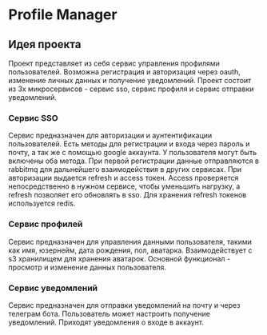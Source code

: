# Profile Manager

## Идея проекта

Проект представляет из себя сервис управления профилями пользователей. Возможна регистрация и авторизация через oauth, изменение личных данных и получение уведомлений. Проект состоит из 3х микросервисов - сервис sso, сервис профиля и сервис отправки уведомлений.

### Сервис SSO

Сервис предназначен для авторизации и аунтентификации пользователей. Есть методы для регистрации и входа через пароль и почту, а так же с помощью google аккаунта. У пользователя могут быть включены оба метода. При первой регистрации данные отправляются в rabbitmq для дальнейшего взаимодействия в других сервисах. При авторизации выдается refresh и access токен. Access проверяется непосредственно в нужном сервисе, чтобы уменьшить нагрузку, а refresh позволяет его обновлять в sso. Для хранения refresh токенов используется redis.

### Сервис профилей

Сервис предназначен для управления данными пользователя, такими как имя, юзернейм, дата рождения, пол, аватарка. Взаимодействует с s3 хранилищем для хранения аватарок. Основной функционал - просмотр и изменение данных пользователя.

### Сервис уведомлений

Сервис предназначен для отправки уведомлений на почту и через телеграм бота. Пользователь может настроить получение уведомлений. Приходят уведомления о входе в аккаунт.
